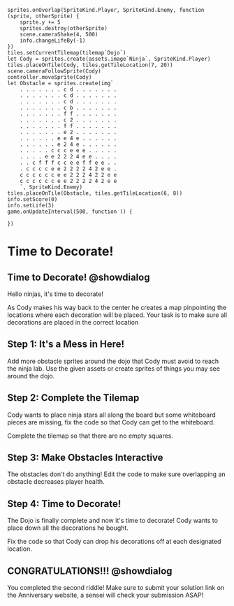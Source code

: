 ```template
sprites.onOverlap(SpriteKind.Player, SpriteKind.Enemy, function (sprite, otherSprite) {
    sprite.y += 5
    sprites.destroy(otherSprite)
    scene.cameraShake(4, 500)
    info.changeLifeBy(-1)
})
tiles.setCurrentTilemap(tilemap`Dojo`)
let Cody = sprites.create(assets.image`Ninja`, SpriteKind.Player)
tiles.placeOnTile(Cody, tiles.getTileLocation(7, 20))
scene.cameraFollowSprite(Cody)
controller.moveSprite(Cody)
let Obstacle = sprites.create(img`
    . . . . . . . c d . . . . . . . 
    . . . . . . . c d . . . . . . . 
    . . . . . . . c d . . . . . . . 
    . . . . . . . c b . . . . . . . 
    . . . . . . . f f . . . . . . . 
    . . . . . . . c 2 . . . . . . . 
    . . . . . . . f f . . . . . . . 
    . . . . . . . e 2 . . . . . . . 
    . . . . . . e e 4 e . . . . . . 
    . . . . . . e 2 4 e . . . . . . 
    . . . . . c c c e e e . . . . . 
    . . . . e e 2 2 2 4 e e . . . . 
    . . c f f f c c e e f f e e . . 
    . c c c c e e 2 2 2 2 4 2 e e . 
    c c c c c c e e 2 2 2 4 2 2 e e 
    c c c c c c e e 2 2 2 2 4 2 e e 
    `, SpriteKind.Enemy)
tiles.placeOnTile(Obstacle, tiles.getTileLocation(6, 8))
info.setScore(0)
info.setLife(3)
game.onUpdateInterval(500, function () {
	
})

```
# Time to Decorate!

## Time to Decorate! @showdialog
Hello ninjas, it's time to decorate! 

As Cody makes his way back to the center he creates a map pinpointing the locations where each decoration will be placed. Your task is to make sure all decorations are placed in the correct location

## Step 1: It's a Mess in Here!
Add more obstacle sprites around the dojo that Cody must avoid to reach the ninja lab. Use the given assets or create sprites of things you may see around the dojo.

## Step 2: Complete the Tilemap
Cody wants to place ninja stars all along the board but some whiteboard pieces are missing, fix the code so that Cody can get to the whiteboard.

Complete the tilemap so that there are no empty squares.

## Step 3: Make Obstacles Interactive
The obstacles don't do anything! Edit the code to make sure overlapping an obstacle decreases player health.

## Step 4: Time to Decorate!
The Dojo is finally complete and now it's time to decorate! Cody wants to place down all the decorations he bought. 

Fix the code so that Cody can drop his decorations off at each designated location.

## CONGRATULATIONS!!! @showdialog
You completed the second riddle! Make sure to submit your solution link on the Anniversary website, a sensei will check your submission ASAP!
